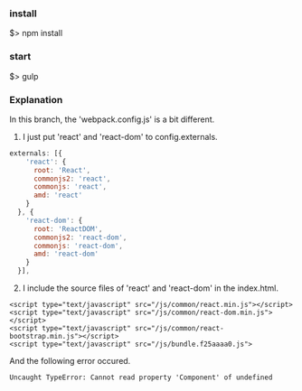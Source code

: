 ### install 
$> npm install

### start
$> gulp

### Explanation
In this branch, the 'webpack.config.js' is a bit different.

1. I just put 'react' and 'react-dom' to config.externals. 

```javascript
externals: [{
    'react': {
      root: 'React',
      commonjs2: 'react',
      commonjs: 'react',
      amd: 'react'
    }
  }, {
    'react-dom': {
      root: 'ReactDOM',
      commonjs2: 'react-dom',
      commonjs: 'react-dom',
      amd: 'react-dom'
    }
  }],
```

2. I include the source files of 'react' and 'react-dom' in the index.html.

```
<script type="text/javascript" src="/js/common/react.min.js"></script>
<script type="text/javascript" src="/js/common/react-dom.min.js"></script>
<script type="text/javascript" src="/js/common/react-bootstrap.min.js"></script>
<script type="text/javascript" src="/js/bundle.f25aaaa0.js">
```

And the following error occured.

  ```Uncaught TypeError: Cannot read property 'Component' of undefined```
